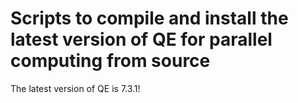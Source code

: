# Scripts to compile and install the latest version of QE for parallel computing from source

The latest version of QE is 7.3.1!
